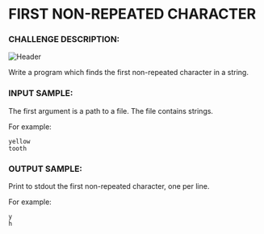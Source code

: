 # FIRST NON-REPEATED CHARACTER

### CHALLENGE DESCRIPTION:

![Header](https://i.imgur.com/KrJHXD7.png)

Write a program which finds the first non-repeated character in a string.

### INPUT SAMPLE:

The first argument is a path to a file. The file contains strings.

For example:

```
yellow
tooth
```

### OUTPUT SAMPLE:

Print to stdout the first non-repeated character, one per line.

For example:

```
y
h
```